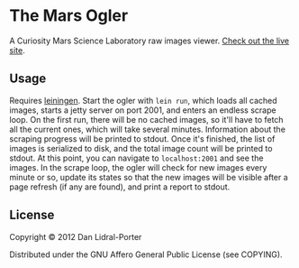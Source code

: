 # The Mars Ogler

A Curiosity Mars Science Laboratory raw images viewer. [Check out the live
site](http://mars-ogler.com).

## Usage

Requires [leiningen][lein]. Start the ogler with `lein run`, which loads all
cached images, starts a jetty server on port 2001, and enters an endless scrape
loop. On the first run, there will be no cached images, so it'll have to fetch
all the current ones, which will take several minutes. Information about the
scraping progress will be printed to stdout. Once it's finished, the list of
images is serialized to disk, and the total image count will be printed to
stdout. At this point, you can navigate to `localhost:2001` and see the images.
In the scrape loop, the ogler will check for new images every minute or so,
update its states so that the new images will be visible after a page refresh
(if any are found), and print a report to stdout.

[lein]: http://leiningen.org

## License

Copyright © 2012 Dan Lidral-Porter

Distributed under the GNU Affero General Public License (see COPYING).

